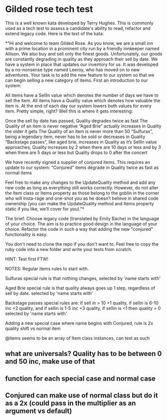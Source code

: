 # Gilded rose tech test
This is a well known kata developed by Terry Hughes. This is commonly used as a tech test to assess a candidate's ability to read, refactor and extend legacy code.
Here is the text of the kata:

*"Hi and welcome to team Gilded Rose. As you know, we are a small inn with a prime location in a prominent city run by a friendly innkeeper named Allison. We also buy and sell only the finest goods. Unfortunately, our goods are constantly degrading in quality as they approach their sell by date. We have a system in place that updates our inventory for us. It was developed by a no-nonsense type named Leeroy, who has moved on to new adventures. Your task is to add the new feature to our system so that we can begin selling a new category of items. First an introduction to our system:

All items have a SellIn value which denotes the number of days we have to sell the item. All items have a Quality value which denotes how valuable the item is. At the end of each day our system lowers both values for every item. Pretty simple, right? Well this is where it gets interesting:

Once the sell by date has passed, Quality degrades twice as fast
The Quality of an item is never negative
“Aged Brie” actually increases in Quality the older it gets
The Quality of an item is never more than 50
“Sulfuras”, being a legendary item, never has to be sold or decreases in Quality
“Backstage passes”, like aged brie, increases in Quality as it’s SellIn value approaches; Quality increases by 2 when there are 10 days or less and by 3 when there are 5 days or less but Quality drops to 0 after the concert

We have recently signed a supplier of conjured items. This requires an update to our system:
“Conjured” items degrade in Quality twice as fast as normal items

Feel free to make any changes to the UpdateQuality method and add any new code as long as everything still works correctly. However, do not alter the Item class or Items property as those belong to the goblin in the corner who will insta-rage and one-shot you as he doesn’t believe in shared code ownership (you can make the UpdateQuality method and Items property static if you like, we’ll cover for you)."*

The brief:
Choose legacy code (translated by Emily Bache) in the language of your choice. The aim is to practice good design in the language of your choice. Refactor the code in such a way that adding the new "conjured" functionality is easy.

You don't need to clone the repo if you don't want to. Feel free to copy the ruby code into a new folder and write your tests from scratch.

HINT: Test first FTW!

NOTES:
Regular items rules to start with.

Sulfuras special rule is that nothing changes, selected by 'name starts with'

Aged Brie special rule is that quality always goes up 1 step, regardless of sell by date. selected by 'name starts with'

Backstage passes special rules are: if sell in > 10 +1 quality, if sellin is 6-10 inc +2 quality, and if sellin is 1-5 inc +3 quality, if sellin is <1 then quality = 0 selected by 'name starts with'

Adding a new special case where name begins with Conjured, rule is 2x quality shift vs normal item

@items seems to be an array of Item class instances, can test as such

## what are universals? Quality has to be between 0 and 50 inc, make use of that
## function for each special case and normal case
## Conjured can make use of normal class but do it as a 2x (could pass in the multiplier as an argument vs default)
